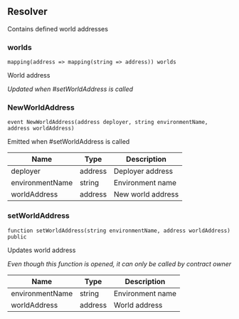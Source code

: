 ## Resolver


Contains defined world addresses





### worlds

```solidity
mapping(address => mapping(string => address)) worlds
```

World address

_Updated when #setWorldAddress is called_




### NewWorldAddress

```solidity
event NewWorldAddress(address deployer, string environmentName, address worldAddress)
```

Emitted when #setWorldAddress is called


| Name | Type | Description |
| ---- | ---- | ----------- |
| deployer | address | Deployer address |
| environmentName | string | Environment name |
| worldAddress | address | New world address |



### setWorldAddress

```solidity
function setWorldAddress(string environmentName, address worldAddress) public
```

Updates world address

_Even though this function is opened, it can only be called by contract owner_

| Name | Type | Description |
| ---- | ---- | ----------- |
| environmentName | string | Environment name |
| worldAddress | address | World address |



